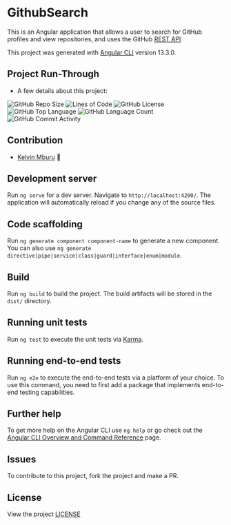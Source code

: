 # GithubSearch

This is an Angular application that allows a user to search for GitHub profiles and view repositories, and uses the GitHub [REST API](https://docs.github.com/en/rest)

This project was generated with [Angular CLI](https://github.com/angular/angular-cli) version 13.3.0.

## Project Run-Through
* A few details about this project:

![GitHub Repo Size](https://img.shields.io/github/repo-size/kelvinmburu/github-search)
![Lines of Code](https://img.shields.io/tokei/lines/github/kelvinmburu/github-search)
![GitHub License](https://img.shields.io/github/license/kelvinmburu/github-search)
![GitHub Top Language](https://img.shields.io/github/languages/top/kelvinmburu/github-search)
![GitHub Language Count](https://img.shields.io/github/languages/count/kelvinmburu/github-search)
![GitHub Commit Activity](https://img.shields.io/github/commit-activity/w/kelvinmburu/github-search)

## Contribution
- [Kelvin Mburu](https://github.com/kelvinmburu) 📖

## Development server

Run `ng serve` for a dev server. Navigate to `http://localhost:4200/`. The application will automatically reload if you change any of the source files.

## Code scaffolding

Run `ng generate component component-name` to generate a new component. You can also use `ng generate directive|pipe|service|class|guard|interface|enum|module`.

## Build

Run `ng build` to build the project. The build artifacts will be stored in the `dist/` directory.

## Running unit tests

Run `ng test` to execute the unit tests via [Karma](https://karma-runner.github.io).

## Running end-to-end tests

Run `ng e2e` to execute the end-to-end tests via a platform of your choice. To use this command, you need to first add a package that implements end-to-end testing capabilities.

## Further help

To get more help on the Angular CLI use `ng help` or go check out the [Angular CLI Overview and Command Reference](https://angular.io/cli) page.

## Issues
To contribute to this project, fork the project and make a PR.

## License
View the project [LICENSE](LICENSE)
